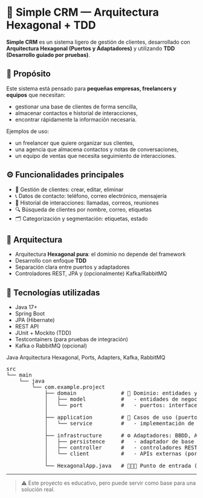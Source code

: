 # 🧠 Simple CRM — Arquitectura Hexagonal + TDD

**Simple CRM** es un sistema ligero de gestión de clientes, desarrollado con **Arquitectura Hexagonal (Puertos y Adaptadores)** y utilizando **TDD (Desarrollo guiado por pruebas)**.

## 🎯 Propósito

Este sistema está pensado para **pequeñas empresas, freelancers y equipos** que necesitan:
- gestionar una base de clientes de forma sencilla,
- almacenar contactos e historial de interacciones,
- encontrar rápidamente la información necesaria.

Ejemplos de uso:
- un freelancer que quiere organizar sus clientes,
- una agencia que almacena contactos y notas de conversaciones,
- un equipo de ventas que necesita seguimiento de interacciones.

## ⚙️ Funcionalidades principales

- 👤 Gestión de clientes: crear, editar, eliminar
- 📞 Datos de contacto: teléfono, correo electrónico, mensajería
- 📝 Historial de interacciones: llamadas, correos, reuniones
- 🔍 Búsqueda de clientes por nombre, correo, etiquetas
- 🗂️ Categorización y segmentación: etiquetas, estado

## 🧱 Arquitectura

- Arquitectura **Hexagonal pura**: el dominio no depende del framework
- Desarrollo con enfoque **TDD**
- Separación clara entre puertos y adaptadores
- Controladores REST, JPA y (opcionalmente) Kafka/RabbitMQ

## 🧪 Tecnologías utilizadas

- Java 17+
- Spring Boot
- JPA (Hibernate)
- REST API
- JUnit + Mockito (TDD)
- Testcontainers (para pruebas de integración)
- Kafka o RabbitMQ (opcional)

Java Arquitectura Hexagonal, Ports, Adapters, Kafka, RabbitMQ
<pre>
src
└── main
    └── java
        └── com.example.project
            ├── domain              # 🧠 Dominio: entidades y puertos (interfaces)
            │   ├── model           #   - entidades de negocio (Entity/ValueObject)
            │   └── port            #   - puertos: interfaces de entrada/salida
            │
            ├── application         # 📘 Casos de uso (puertos de entrada + servicios)
            │   └── service         #   - implementación de la lógica de negocio
            │
            ├── infrastructure      # ⚙️ Adaptadores: BBDD, API, REST, Kafka, etc.
            │   ├── persistence     #   - adaptador de base de datos (JPA, JDBC, etc.)
            │   ├── controller      #   - controladores REST (adaptadores de entrada)
            │   └── client          #   - APIs externas (por ejemplo, clientes REST)
            │
            └── HexagonalApp.java   # 🚀🇪🇸 Punto de entrada (Spring Boot)
</pre>
---

> ⚠️ Este proyecto es educativo, pero puede servir como base para una solución real.

